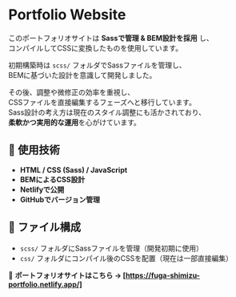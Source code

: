 # Portfolio Website

このポートフォリオサイトは **Sassで管理 & BEM設計を採用** し、  
コンパイルしてCSSに変換したものを使用しています。

初期構築時は `scss/` フォルダでSassファイルを管理し、  
BEMに基づいた設計を意識して開発しました。

その後、調整や微修正の効率を重視し、  
CSSファイルを直接編集するフェーズへと移行しています。  
Sass設計の考え方は現在のスタイル調整にも活かされており、  
**柔軟かつ実用的な運用**を心がけています。

## 🎨 使用技術
- **HTML / CSS (Sass) / JavaScript**
- **BEMによるCSS設計**
- **Netlifyで公開**
- **GitHubでバージョン管理**

## 🚀 ファイル構成
- `scss/` フォルダにSassファイルを管理（開発初期に使用）
- `css/` フォルダにコンパイル後のCSSを配置（現在は一部直接編集）

📌 **ポートフォリオサイトはこちら → [https://fuga-shimizu-portfolio.netlify.app/]**
